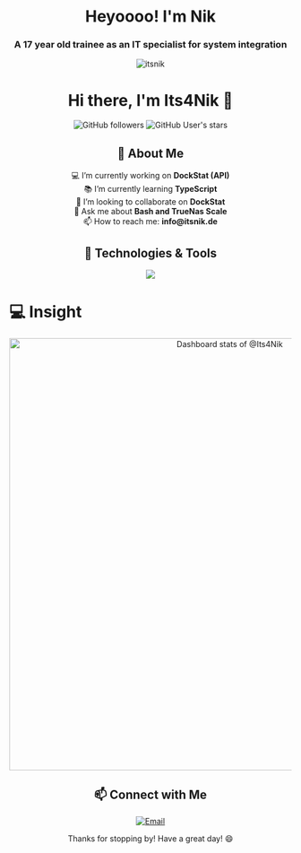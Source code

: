 <h1 align="center">Heyoooo! I'm Nik</h1>
<h3 align="center">A 17 year old trainee as an IT specialist for system integration</h3>
<p align="center"> <img src="https://komarev.com/ghpvc/?username=itsnik&label=Profile%20views&color=0e75b6&style=flat" alt="itsnik" /> </p>
<h1 align="center">Hi there, I'm Its4Nik 👋</h1>

<p align="center">
  <img src="https://img.shields.io/github/followers/Its4Nik?style=social" alt="GitHub followers">
  <img src="https://img.shields.io/github/stars/Its4Nik?style=social" alt="GitHub User's stars">
</p>

<h2 align="center">🌟 About Me</h2>

<p align="center">
  💻 I’m currently working on <b>DockStat (API)</b><br>
  📚 I’m currently learning <b>TypeScript</b><br>
  👯 I’m looking to collaborate on <b>DockStat</b><br>
  💬 Ask me about <b>Bash and TrueNas Scale</b><br>
  📫 How to reach me: <b>info@itsnik.de</b><br>
</p>

<h2 align="center">🔧 Technologies & Tools</h2>
<p align="center">
  <a href="https://skillicons.dev">
    <img src="https://skillicons.dev/icons?i=arch,bash,bun,cloudflare,elysia,express,grafana,remix,sqlite,ts" />
  </a>
</p>

# 💻 Insight
<a href="https://next.ossinsight.io/widgets/official/compose-user-dashboard-stats?user_id=106100177" target="_blank" style="display: block" align="center">
  <picture align="center">
    <source media="(prefers-color-scheme: dark)" srcset="https://next.ossinsight.io/widgets/official/compose-user-dashboard-stats/thumbnail.png?user_id=106100177&image_size=auto&color_scheme=dark" width="771" height="auto">
    <img alt="Dashboard stats of @Its4Nik" src="https://next.ossinsight.io/widgets/official/compose-user-dashboard-stats/thumbnail.png?user_id=106100177&image_size=auto&color_scheme=light" width="771" height="auto">
  </picture>
</a>

<h2 align="center">📫 Connect with Me</h2>

<p align="center">
  <a href="mailto:info@itsnik.de">
    <img src="https://img.shields.io/badge/-Email-black?style=flat-square&logo=gmail" alt="Email">
  </a>
</p>

<p align="center">Thanks for stopping by! Have a great day! 😄</p>
